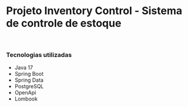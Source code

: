# Projeto Inventory Control - Sistema de controle de estoque
<div style="display: inline_block"><br>
  <h3>Tecnologias utilizadas</h3>
<ul>
<li>Java 17</li>
<li>Spring Boot</li>
<li>Spring Data</li>
<li>PostgreSQL</li>
<li>OpenApi</li>
<li>Lombook</li>
</ul>
</div>
<br/>
